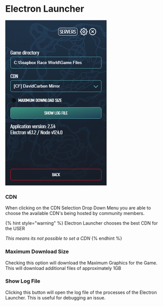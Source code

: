 # Electron Launcher

![](../../.gitbook/assets/sbrw-settings-electron.PNG)

### CDN

When clicking on the CDN Selection Drop Down Menu you are able to choose the available CDN's being hosted by community members. 

{% hint style="warning" %}
Electron Launcher chooses the best CDN for the USER

_This means its not possible to set a CDN_
{% endhint %}

### Maximum Download Size

Checking this option will download the Maximum Graphics for the Game. This will download additional files of approximately 1GB

### Show Log File

Clicking this button will open the log file of the processes of the Electron Launcher. This is useful for debugging an issue.

